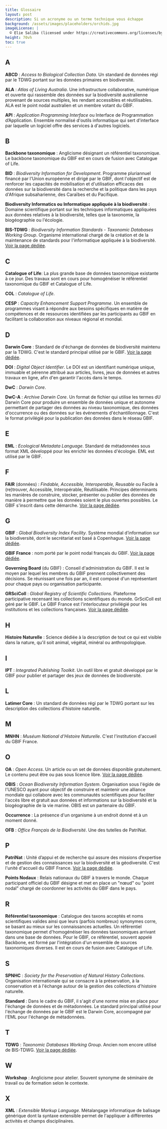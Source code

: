 ```yaml
---
title: Glossaire
layout: post
description: Si un acronyme ou un terme technique vous échappe
background: /assets/images/placeholders/orchids.jpg
imageLicense: |
  © Elie Saliba (licensed under https://creativecommons.org/licenses/by-sa/4.0/)
height: 70vh
toc: true
---
```


## A

__ABCD__ : _Access to Biological Collection Data_. Un standard de données régi par le TDWG portant sur les données primaires en biodiversité.

__ALA__ :  _Atlas of Living Australia_. Une infrastructure collaborative, numérique et ouverte qui rassemble des données sur la biodiversité australienne provenant de sources multiples, les rendant accessibles et réutilisables. ALA est le point nodal australien et un membre votant du GBIF.

__API__ :  _Application Programming Interface_ ou Interface de Programmation d’Application. Ensemble normalisé d'outils informatique qui sert d'interface par laquelle un logiciel offre des services à d'autres logiciels.

## B

__Backbone taxonomique__ : Anglicisme désignant un référentiel taxonomique. Le backbone taxonomique du GBIF est en cours de fusion avec Catalogue of Life.  

__BID__ : _Biodiversity Information for Development_. Programme pluriannuel financé par l'Union européenne et dirigé par le GBIF, dont l'objectif est de renforcer les capacités de mobilisation et d'utilisation efficaces des données sur la biodiversité dans la recherche et la politique dans les pays d'Afrique subsaharienne, des Caraïbes et du Pacifique.

__Biodiversity Informatics ou Informatique appliquée à la biodiversité__ : Domaine scientifique portant sur les techniques informatiques appliquées aux données relatives à la biodiversité, telles que la taxonomie, la biogéographie ou l'écologie.

__BIS-TDWG__ : _Biodiversity Information Standards - Taxonomic Databases Working Group_. Organisme international chargé de la création et de la maintenance de standards pour l'informatique appliquée à la biodiversité. [Voir la page dédiée](../../a_propos/tdwg_dwc).

## C

__Catalogue of Life__: La plus grande base de données taxonomique existante à ce jour. Des travaux sont en cours pour homogénéiser le référentiel taxonomique du GBIF et Catalogue of Life. 

__COL__ : _Catalogue of Life_. 

__CESP__ : _Capacity Enhancement Support Programme_. Un ensemble de programmes visant à répondre aux besoins spécifiques en matière de compétences et de ressources identifiées par les participants au GBIF en facilitant la collaboration aux niveaux régional et mondial.

## D

__Darwin Core__ : Standard de d'échange de données de biodiversité maintenu par la TDWG. C'est le standard principal utilisé par le GBIF. [Voir la page dédiée](../../a_propos/tdwg_dwc).

__DOI__ :  _Digital Object Identifier_. Le DOI est un identifiant numérique unique, immuable et pérenne attribué aux articles, livres, jeux de données et autres travaux en ligne, afin d'en garantir l'accès dans le temps.

__DwC__ : _Darwin Core_.

__DwC-A__ : _Archive Darwin Core_. Un format de fichier qui utilise les termes dU Darwin Core pour produire un ensemble de données unique et autonome permettant de partager des données au niveau taxonomique, des données d'occurrence  ou des données sur les événements d'échantillonnage. C'est le format privilégié pour la publication des données dans le réseau GBIF.

## E

__EML__ : _Ecological Metadata Language_. Standard de métadonnées sous format XML développé pour les enrichir les données d'écologie. EML est utilisé par le GBIF. 

## F

__FAIR__ (données) : _Findable, Accessible, Interoperable, Reusable_ ou Facile à (re)trouver, Accessible, Interopérable, Réutilisable.  Principes déterminants les manières de construire, stocker, présenter ou publier des données de manière à permettre que les données soient le plus ouvertes possibles. Le GBIF s'inscrit dans cette démarche. [Voir la page dédiée](../../partage_valorisation/science_ouverte/#les-données-fair).

## G
__GBIF__ : _Global Biodiversity Index Facility_. Système mondial d’information sur la biodiversité, dont le secrétariat est basé à Copenhague. [Voir la page dédiée](../../a_propos/a-propos/).

__GBIF France__ : nom porté par le point nodal français du GBIF. [Voir la page dédiée](../../a_propos/GBIF-France/).

__Governing Board__ (du GBIF) : Conseil d'administration du GBIF. Il est le moyen par lequel les membres du GBIF prennent collectivement des décisions. Se réunissant une fois par an, il est composé d'un représentant pour chaque pays ou organisation participante.

__GRSciColl__ : _Global Registry of Scientific Collections_. Plateforme participative recensant les collections scientifiques du monde. GrSciColl est géré par le GBIF. Le GBIF France est l'interlocuteur privilégié pour les institutions et les collections françaises. [Voir la page dédiée](../../communaute/grscicoll/).

## H

__Histoire Naturelle__ : Science dédiée à la description de tout ce qui est visible dans la nature, qu'il soit animal, végétal, minéral ou anthropologique.

## I

__IPT__ :  _Integrated Publishing Toolkit_. Un outil libre et gratuit développé par le GBIF pour publier et partager des jeux de données de biodiversité. 


## L

__Latimer Core__ : Un standard de données régi par le TDWG portant sur les description des collections d'histoire naturelle.

## M

__MNHN__ : _Muséum National d'Histoire Naturelle_. C'est l'institution d'accueil du GBIF France. 



## O

__OA__ : _Open Access_. Un article ou un set de données disponible gratuitement. Le contenu peut être ou pas sous licence libre. [Voir la page dédiée](../../partage_valorisation/science_ouverte/).

__OBIS__ : _Ocean Biodiversity Information System_. Organisation sous l'égide de l'UNESCO ayant pour objectif  de construire et maintenir une alliance mondiale qui collabore avec les communautés scientifiques pour faciliter l'accès libre et gratuit aux données et informations sur la biodiversité et la biogéographie de la vie marine. OBIS est un partenaire du GBIF. 

__Occurrence__ : La présence d'un organisme à un endroit donné et à un moment donné.

__OFB__ : _Office Français de la Biodiversité_. Une des tutelles de PatriNat. 

## P 

__PatriNat__ : Unité d’appui et de recherche qui assure des missions d’expertise et de gestion des connaissances sur la biodiversité et la géodiversité. C'est l'unité d'accueil du GBIF France. [Voir la page dédiée](../../a_propos/patrinat/).

__Points Nodaux__ : Relais nationaux du GBIF à travers le monde. Chaque participant officiel du GBIF désigne et met en place un "nœud" ou "point nodal" chargé de coordonner les activités du GBIF dans le pays.


## R

__Référentiel taxonomique__ :  Catalogue des taxons acceptés et noms scientifiques valides ainsi que leurs (parfois nombreux) synonymes corre, se basant au mieux sur les connaissances actuelles. Un référentiel taxonomique permet d'homogénéiser les données taxonomiques arrivant dans une base de données. Pour le GBIF, ce référentiel, souvent appelé Backbone, est formé par l'intégration d'un ensemble de sources taxonomiques diverses. Il est en cours de fusion avec Catalogue of Life. 

## S

__SPNHC__ : _Society for the Preservation of Natural History Collections_. Organisation internationale qui se consacre à la préservation, à la conservation et à l'échange autour de la gestion des collections d'histoire naturelle.

__Standard__ : Dans le cadre du GBIF, il s'agit d'une norme mise en place pour l'échange de données et de métadonnées. Le standard principal utilisé pour l'échange de données par le GBIF est le Darwin Core, accompagné par l'EML pour l'échange de métadonnées. 

## T

__TDWG__ : _Taxonomic Databases Working Group_. Ancien nom encore utilisé de BIS-TDWG. [Voir la page dédiée](../../a_propos/tdwg_dwc).


## W

__Workshop__ : Anglicisme pour atelier. Souvent synonyme de séminaire de travail ou de formation selon le contexte.  

## X

__XML__ : _Extensible Markup Language_. Métalangage informatique de balisage générique dont la syntaxe extensible permet de l'appliquer à différentes activités et champs disciplinaires. 

